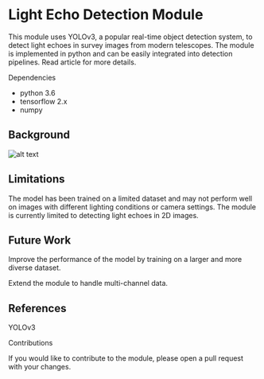 # Light Echo Detection Module

This module uses YOLOv3, a popular real-time object detection system, to detect light echoes in survey images from modern telescopes. The module is implemented in python and can be easily integrated into detection pipelines. Read article for more details.


Dependencies

- python 3.6
- tensorflow 2.x
- numpy 


## Background
![alt text](figures/LE_split "Light Echoes from ATLAS")



## Limitations

The model has been trained on a limited dataset  and may not perform well on images with different lighting conditions or camera settings.
The module is currently limited to detecting light echoes in 2D images.


## Future Work

Improve the performance of the model by training on a larger and more diverse dataset.

Extend the module to handle multi-channel data.

## References
YOLOv3


Contributions

If you would like to contribute to the module, please open a pull request with your changes.










